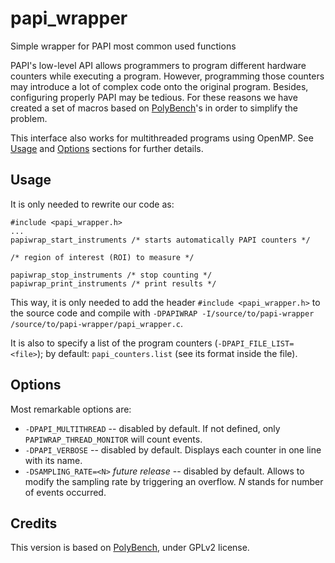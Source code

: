 # papi_wrapper
Simple wrapper for PAPI most common used functions

PAPI's low-level API allows programmers to program different hardware counters while executing a program. However, programming those counters may introduce a lot of complex code onto the original program. Besides, configuring properly PAPI may be tedious. For these reasons we have created a set of macros based on [PolyBench](https://sourceforge.net/projects/polybench/)'s in order to simplify the problem.

This interface also works for multithreaded programs using OpenMP. See [Usage](#usage) and [Options](#options) sections for further details.

## Usage

It is only needed to rewrite our code as:

```
#include <papi_wrapper.h>
...
papiwrap_start_instruments /* starts automatically PAPI counters */

/* region of interest (ROI) to measure */

papiwrap_stop_instruments /* stop counting */
papiwrap_print_instruments /* print results */
```

This way, it is only needed to add the header `#include <papi_wrapper.h>` to the source code and compile with `-DPAPIWRAP -I/source/to/papi-wrapper /source/to/papi-wrapper/papi_wrapper.c`.

It is also to specify a list of the program counters (`-DPAPI_FILE_LIST=<file>`); by default: `papi_counters.list` (see its format inside the file).

## Options

Most remarkable options are:

 * `-DPAPI_MULTITHREAD` -- disabled by default. If not defined, only `PAPIWRAP_THREAD_MONITOR` will count events.
 * `-DPAPI_VERBOSE` -- disabled by default. Displays each counter in one line with its name.
 * `-DSAMPLING_RATE=<N>` *future release* -- disabled by default. Allows to modify the sampling rate by triggering an overflow. *N* stands for number of events occurred.

## Credits

This version is based on [PolyBench](https://sourceforge.net/projects/polybench/), under GPLv2 license. 
